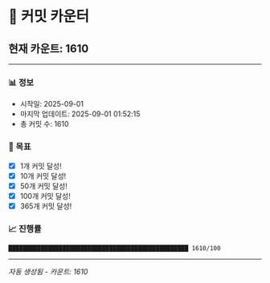 # 🔢 커밋 카운터

## 현재 카운트: 1610

---

### 📊 정보
- 시작일: 2025-09-01
- 마지막 업데이트: 2025-09-01 01:52:15
- 총 커밋 수: 1610

### 🎯 목표
- [x] 1개 커밋 달성!
- [x] 10개 커밋 달성!
- [x] 50개 커밋 달성!
- [x] 100개 커밋 달성!
- [x] 365개 커밋 달성!

### 📈 진행률
```
██████████████████████████████████████████████████ 1610/100
```

---
*자동 생성됨 - 카운트: 1610*
